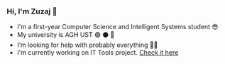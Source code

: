 ### Hi, I'm Zuzaj 👋

- I'm a first-year Computer Science and Intelligent Systems student 😎
- My university is AGH UST :green_circle: ⚫ 🔴
- I’m looking for help with probably everything 🤷‍♀️
- I'm currently working on IT Tools project. [Check it here](https://github.com/Zuzaj/Zuzaj.github.io)
